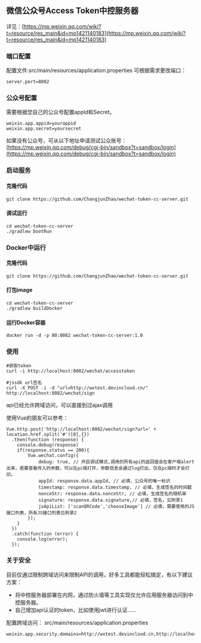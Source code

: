 ## 微信公众号Access Token中控服务器

详见：[https://mp.weixin.qq.com/wiki?t=resource/res_main&id=mp1421140183](https://mp.weixin.qq.com/wiki?t=resource/res_main&id=mp1421140183)

### 端口配置
配置文件:src/main/resources/application.properties
可根据需求更改端口：
```
server.port=8082
```

### 公众号配置

需要根据您自己的公众号配置appId和Secret。
```
weixin.app.appid=yourappid
weixin.app.secret=yoursecret
```
如果没有公众号，可从以下地址申请测试公众账号：
[https://mp.weixin.qq.com/debug/cgi-bin/sandbox?t=sandbox/login](https://mp.weixin.qq.com/debug/cgi-bin/sandbox?t=sandbox/login)

### 启动服务

#### 克隆代码

```
git clone https://github.com/ChangjunZhao/wechat-token-cc-server.git
```
#### 调试运行

```
cd wechat-token-cc-server
./gradlew bootRun
```

### Docker中运行

#### 克隆代码

```
git clone https://github.com/ChangjunZhao/wechat-token-cc-server.git
```

#### 打包image

```
cd wechat-token-cc-server
./gradlew buildDocker
```

#### 运行Docker容器
```
docker run -d -p 80:8082 wechat-token-cc-server:1.0
```

### 使用

```
#获取token
curl -i http://localhost:8082/wechat/accesstoken

#jssdk url签名
curl -X POST -i -d "url=http://wxtest.devincloud.cn/" http://localhost:8082/wechat/sign
```

api已经允许跨域访问，可以直接到过ajax调用

使用Vue的朋友可以参考：
```
Vue.http.post('http://localhost:8082/wechat/sign?url=' + location.href.split('#')[0],{})
  .then(function (response) {
  	console.debug(response)
  	if(response.status == 200){
  		Vue.wechat.config({
	        debug: true, // 开启调试模式,调用的所有api的返回值会在客户端alert出来，若要查看传入的参数，可以在pc端打开，参数信息会通过log打出，仅在pc端时才会打印。
	        appId: response.data.appId, // 必填，公众号的唯一标识
	        timestamp: response.data.timestamp, // 必填，生成签名的时间戳
	        nonceStr: response.data.nonceStr, // 必填，生成签名的随机串
	        signature: response.data.signature,// 必填，签名，见附录1
	        jsApiList: ['scanQRCode','chooseImage'] // 必填，需要使用的JS接口列表，所有JS接口列表见附录2
	    });
	}
  })
  .catch(function (error) {
    console.log(error);
  });
```

### 关于安全

目前仅通过限制跨域访问来限制API的调用，好多工具都能轻松搞定，有以下建议方案：
* 将中控服务器部署在内网，通过防火墙等工具实现仅允许应用服务器访问到中控服务器。
* 自己增加api认证的token，比如使用jwt进行认证……

配置跨域访问：
src/main/resources/application.properties

```
weixin.app.security.domains=http://wxtest.devincloud.cn,http://localhost:8080
```
